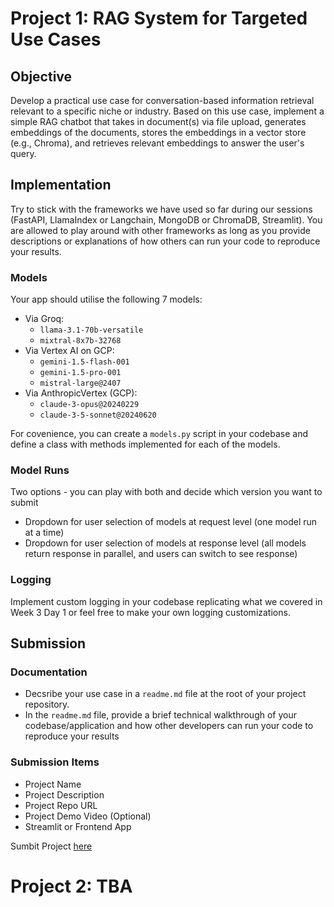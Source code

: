 # Project 1: RAG System for Targeted Use Cases

## Objective
Develop a practical use case for conversation-based information retrieval relevant to a specific niche or industry. Based on this use case, implement a simple RAG chatbot that takes in document(s) via file upload, generates embeddings of the documents, stores the embeddings in a vector store (e.g., Chroma), and retrieves relevant embeddings to answer the user's query. 

## Implementation
Try to stick with the frameworks we have used so far during our sessions (FastAPI, LlamaIndex or Langchain, MongoDB or ChromaDB, Streamlit). You are allowed to play around with other frameworks as long as you provide descriptions or explanations of how others can run your code to reproduce your results.

### Models
Your app should utilise the following 7 models:
- Via Groq:
    - `llama-3.1-70b-versatile`
    - `mixtral-8x7b-32768`
- Via Vertex AI on GCP:
    - `gemini-1.5-flash-001`
    - `gemini-1.5-pro-001`
    - `mistral-large@2407`
- Via AnthropicVertex (GCP):
    - `claude-3-opus@20240229`
    - `claude-3-5-sonnet@20240620`

For covenience, you can create a `models.py` script in your codebase and define a class with methods implemented for each of the models.

### Model Runs
Two options - you can play with both and decide which version you want to submit
- Dropdown for user selection of models at request level (one model run at a time)
- Dropdown for user selection of models at response level (all models return response in parallel, and users can switch to see response)

### Logging
Implement custom logging in your codebase replicating what we covered in Week 3 Day 1 or feel free to make your own logging customizations.


## Submission

### Documentation
- Decsribe your use case in a `readme.md` file at the root of your project repository.
- In the `readme.md` file, provide a brief technical walkthrough of your codebase/application and how other developers can run your code to reproduce your results

### Submission Items
- Project Name
- Project Description
- Project Repo URL
- Project Demo Video (Optional)
- Streamlit or Frontend App

Sumbit Project [here](https://github.com/zion-king/ai-summer-of-code/issues/new?assignees=&labels=&projects=&template=project.yml&title=Project%3A+%3Cshort+description%3E)

# Project 2: TBA

